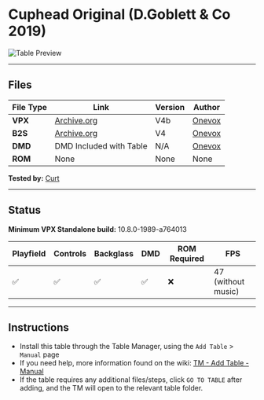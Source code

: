 ﻿# Cuphead Original  (D.Goblett & Co 2019)

![Table Preview](../../images/vpx-cupheadoriginal-preview.png)


---

## Files
| File Type | Link | Version | Author | 
|-----------|--------|----------|--------------|
| **VPX** | [Archive.org](https://ia903203.us.archive.org/view_archive.php?archive=/17/items/Visual_Pinball_2020-06-20/Visual%20Pinball%20%5BVPXx%5D%20Original%20Tables/Cuphead%20%28D.Goblett%20%26%20Co%202019%29%28Onevox%29%284.0b%29%5BVPX06%5D%5BDT%2BFS%2BdB2S%2BDOF%5D.zip) | V4b | [Onevox](https://vpuniverse.com/profile/14340-onevox/)|
| **B2S** | [Archive.org](https://ia903203.us.archive.org/view_archive.php?archive=/17/items/Visual_Pinball_2020-06-20/Visual%20Pinball%20%5BVPXx%5D%20Original%20Tables/Cuphead%20%28D.Goblett%20%26%20Co%202019%29%28Onevox%29%284.0b%29%5BVPX06%5D%5BDT%2BFS%2BdB2S%2BDOF%5D.zip) | V4 | [Onevox](https://vpuniverse.com/profile/14340-onevox/)|
| **DMD** | DMD Included with Table | N/A | [Onevox]({https://vpuniverse.com/profile/14340-onevox/) |
| **ROM** | None | None | None |


**Tested by:** [Curt](https://github.com/Old-Cyrus)

---

## Status 
**Minimum VPX Standalone build:** 10.8.0-1989-a764013

| Playfield | Controls | Backglass | DMD | ROM Required | FPS | 
|-----------|----------|-----------|-----|--------------|-----|
| :white_check_mark: | :white_check_mark: | :white_check_mark: | :white_check_mark: | :x: | 47 (without music)|

---

## Instructions

- Install this table through the Table Manager, using the `Add Table` > `Manual` page
- If you need help, more information found on the wiki: [TM - Add Table - Manual](https://github.com/LegendsUnchained/vpx-standalone-alp4k/wiki/%5B04%5D-%F0%9F%A7%A1-TM-%E2%80%90-Other-Features#add-table---manual)
- If the table requires any additional files/steps, click `GO TO TABLE` after adding, and the TM will open to the relevant table folder.

